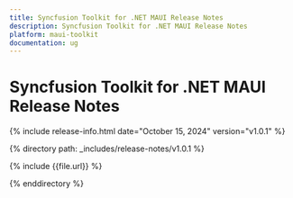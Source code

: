 ```yaml
---
title: Syncfusion Toolkit for .NET MAUI Release Notes  
description: Syncfusion Toolkit for .NET MAUI Release Notes  
platform: maui-toolkit
documentation: ug
---
```


# Syncfusion Toolkit for .NET MAUI Release Notes  

{% include release-info.html date="October 15, 2024"  version="v1.0.1" %}

{% directory path: _includes/release-notes/v1.0.1 %}

{% include {{file.url}} %}

{% enddirectory %}

